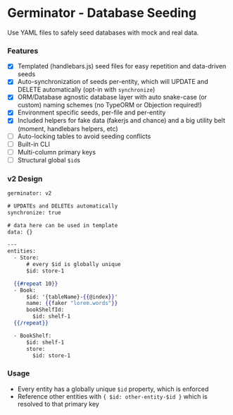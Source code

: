 # Germinator - Database Seeding
Use YAML files to safely seed databases with mock and real data.

### Features
- [x] Templated (handlebars.js) seed files for easy repetition and data-driven seeds
- [x] Auto-synchronization of seeds per-entity, which will UPDATE and DELETE automatically (opt-in with `synchronize`)
- [x] ORM/Database agnostic database layer with auto snake-case (or custom) naming schemes (no TypeORM or Objection required!)
- [x] Environment specific seeds, per-file and per-entity
- [x] Included helpers for fake data (fakerjs and chance) and a big utility belt (moment, handlebars helpers, etc)
- [ ] Auto-locking tables to avoid seeding conflicts
- [ ] Built-in CLI
- [ ] Multi-column primary keys
- [ ] Structural global `$id`s

### v2 Design
```handlebars
germinator: v2

# UPDATEs and DELETEs automatically
synchronize: true

# data here can be used in template
data: {}

---
entities:
  - Store:
      # every $id is globally unique
      $id: store-1

  {{#repeat 10}}
  - Book:
      $id: '{tableName}-{{@index}}'
      name: {{faker "lorem.words"}}
      bookShelfId:
        $id: shelf-1
  {{/repeat}}

  - BookShelf:
      $id: shelf-1
      store:
        $id: store-1
```

### Usage
- Every entity has a globally unique `$id` property, which is enforced
- Reference other entities with `{ $id: other-entity-$id }` which is resolved to that primary key
